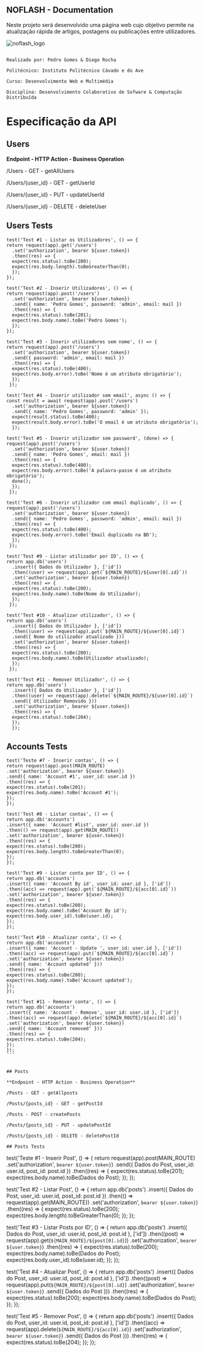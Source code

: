 ## NOFLASH - Documentation

Neste projeto será desenvolvido uma página web cujo objetivo permite na atualização rápida de artigos, postagens ou publicações entre utilizadores.

![noflash_logo](https://user-images.githubusercontent.com/72763555/145847448-df5d9ded-b330-405f-a468-cfd8b54b4230.jpeg)

```

Realizado por: Pedro Gomes & Diogo Rocha

Politécnico: Instituto Politécnico Cávado e do Ave

Curso: Desenvolvimento Web e Multimédia

Disciplina: Desenvolvimento Colaborativo de Sofware & Computação Distribuída
```


# Especificação da API


## Users

**Endpoint - HTTP Action - Business Operation**

/Users - GET - getAllUsers

/Users/{user_id} - GET - getUserId

/Users/{user_id} - PUT - updateUserId

/Users/{user_id} - DELETE - deleteUser

## Users Tests
```
test('Test #1 - Listar os Utilizadores', () => {
return request(app).get('/users')
  .set('authorization', bearer ${user.token})
  .then((res) => {
  expect(res.status).toBe(200);
  expect(res.body.length).toBeGreaterThan(0);
  });
});
                                      
test('Test #2 - Inserir Utilizadores', () => {
return request(app).post('/users')
  .set('authorization', bearer ${user.token})
  .send({ name: 'Pedro Gomes', password: 'admin', email: mail })
  .then((res) => {
  expect(res.status).toBe(201);
  expect(res.body.name).toBe('Pedro Gomes');
  });
});
                                      
test('Test #3 - Inserir utilizadores sem nome', () => {
return request(app).post('/users')
  .set('authorization', bearer ${user.token})
  .send({ password: 'admin', email: mail })
  .then((res) => {
  expect(res.status).toBe(400);
  expect(res.body.error).toBe('Nome é um atributo obrigatório');
  });
 });
                                      
test('Test #4 - Inserir utilizador sem email', async () => {
const result = await request(app).post('/users')
  .set('authorization', bearer ${user.token})
  .send({ name: 'Pedro Gomes', password: 'admin' });
  expect(result.status).toBe(400);
  expect(result.body.error).toBe('O email é um atributo obrigatório');
  });
                                      
test('Test #5 - Inserir utilizador sem password', (done) => {
request(app).post('/users')
  .set('authorization', bearer ${user.token})
  .send({ name: 'Pedro Gomes', email: mail })
  .then((res) => {
  expect(res.status).toBe(400);
  expect(res.body.error).toBe('A palavra-passe é um atributo obrigatório');
  done();
  });
 });
                                      
test('Test #6 - Inserir utilizador com email duplicado', () => {
request(app).post('/users')
  .set('authorization', bearer ${user.token})
  .send({ name: 'Pedro Gomes', password: 'admin', email: mail })
  .then((res) => {
  expect(res.status).toBe(400);
  expect(res.body.error).toBe('Email duplicado na BD');
  });
 });
                                      
test('Test #9 - Listar utilizador por ID', () => {
return app.db('users')
  .insert({ Dados do Utilizador }, ['id'])
  .then((user) => request(app).get(`${MAIN_ROUTE}/${user[0].id}`))
  .set('authorization', bearer ${user.token})
  .then((res) => {
  expect(res.status).toBe(200);
  expect(res.body.name).toBe(Nome do Utilizador);
  });
 });
                                      
test('Test #10 - Atualizar utilizador', () => {
return app.db('users')
  .insert({ Dados do Utilizador }, ['id'])
  .then((user) => request(app).put(`${MAIN_ROUTE}/${user[0].id}`)
  .send({ Nome do utilizador atualizado }))
  .set('authorization', bearer ${user.token})
  .then((res) => {
  expect(res.status).toBe(200);
  expect(res.body.name).toBe(Utilizador atualizado);
  });
 });
                                      
test('Test #11 - Remover Utilizador', () => {
return app.db('users')
  .insert({ Dados do Utilizador }, ['id'])
  .then((user) => request(app).delete(`${MAIN_ROUTE}/${user[0].id}`)
  .send({ Utilizador Removido }))
  .set('authorization', bearer ${user.token})
  .then((res) => {
  expect(res.status).toBe(204);
  });
  });
  ```
  ## Accounts Tests
  ```
test('Teste #7 - Inserir contas', () => {
return request(app).post(MAIN_ROUTE)
  .set('authorization', bearer ${user.token})
  .send({ name: 'Account #1', user_id: user.id })
  .then((res) => {
  expect(res.status).toBe(201);
  expect(res.body.name).toBe('Account #1');
  });
});
                                        
test('Test #8 - Listar contas', () => {
return app.db('accounts')
  .insert({ name: 'Account #list', user_id: user.id })
  .then(() => request(app).get(MAIN_ROUTE))
  .set('authorization', bearer ${user.token})
  .then((res) => {
  expect(res.status).toBe(200);
  expect(res.body.length).toBeGreaterThan(0);
  });
});
                                        
test('Test #9 - Listar conta por ID', () => {
return app.db('accounts')
  .insert({ name: 'Account By id', user_id: user.id }, ['id'])
  .then((acc) => request(app).get(`${MAIN_ROUTE}/${acc[0].id}`))
  .set('authorization', bearer ${user.token})
  .then((res) => {
  expect(res.status).toBe(200);
  expect(res.body.name).toBe('Account By id');
  expect(res.body.user_id).toBe(user.id);
  });
});
                                        
test('Test #10 - Atualizar conta', () => {
return app.db('accounts')
  .insert({ name: 'Account - Update ', user_id: user.id }, ['id'])
  .then((acc) => request(app).put(`${MAIN_ROUTE}/${acc[0].id}`)
  .set('authorization', bearer ${user.token})
  .send({ name: 'Account updated' }))
  .then((res) => {
  expect(res.status).toBe(200);
  expect(res.body.name).toBe('Account updated');
  });
});
                                        
test('Test #11 - Remover conta', () => {
return app.db('accounts')
  .insert({ name: 'Account - Remove', user_id: user.id }, ['id'])
  .then((acc) => request(app).delete(`${MAIN_ROUTE}/${acc[0].id}`)
  .set('authorization', bearer ${user.token})
  .send({ name: 'Account removed' }))
  .then((res) => {
  expect(res.status).toBe(204);
  });
});
  ´´´


## Posts

**Endpoint - HTTP Action - Business Operation**

/Posts - GET - getAllposts

/Posts/{posts_id} - GET - getPostId

/Posts - POST - createPosts

/Posts/{posts_id} - PUT - updatePostId

/Posts/{posts_id} - DELETE - deletePostId

## Posts Tests
```
test('Teste #1 - Inserir Post', () => {
return request(app).post(MAIN_ROUTE)
  .set('authorization', `bearer ${user.token}`)
  .send({ Dados do Post, user_id: user.id, post_id: post.id })
  .then((res) => {
  expect(res.status).toBe(201);
  expect(res.body.name).toBe(Dados do Post);
  });
});
                                      
test('Test #2 - Listar Post', () => {
return app.db('posts')
  .insert({ Dados do Post, user_id: user.id, post_id: post.id })
  .then(() => request(app).get(MAIN_ROUTE))
  .set('authorization', `bearer ${user.token}`)
  .then((res) => {
  expect(res.status).toBe(200);
  expect(res.body.length).toBeGreaterThan(0);
  });
});
                                      
test('Test #3 - Listar Posts por ID', () => {
return app.db('posts')
  .insert({ Dados do Post, user_id: user.id, post_id: post.id }, ['id'])
  .then((post) => request(app).get(`${MAIN_ROUTE}/${post[0].id}`))
  .set('authorization', `bearer ${user.token}`)
  .then((res) => {
  expect(res.status).toBe(200);
  expect(res.body.name).toBe(Dados do Post);
  expect(res.body.user_id).toBe(user.id);
  });
});
                                      
test('Test #4 - Atualizar Post', () => {
return app.db('posts')
  .insert({ Dados do Post, user_id: user.id, post_id: post.id }, ['id'])
  .then((post) => request(app).put(`${MAIN_ROUTE}/${post[0].id}`)
  .set('authorization', `bearer ${user.token}`)
  .send({ Dados do Post }))
  .then((res) => {
  expect(res.status).toBe(200);
  expect(res.body.name).toBe(Dados do Post);
  });
});
                                      
test('Test #5 - Remover Post', () => {
return app.db('posts')
  .insert({ Dados do Post, user_id: user.id, post_id: post.id }, ['id'])
  .then((acc) => request(app).delete(`${MAIN_ROUTE}/${acc[0].id}`)
  .set('authorization', `bearer ${user.token}`)
  .send({ Dados do Post }))
  .then((res) => {
  expect(res.status).toBe(204);
  });
});
```

